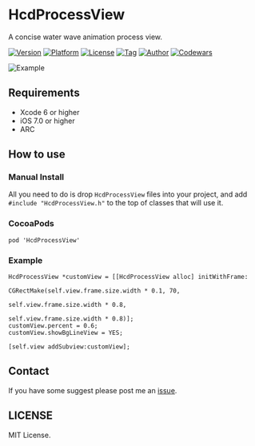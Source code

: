 # HcdProcessView
A concise water wave animation process view.

[![Version](https://img.shields.io/cocoapods/v/HcdProcessView.svg?style=flat)](http://cocoapods.org/pods/HcdProcessView)
[![Platform](https://img.shields.io/cocoapods/p/HcdProcessView.svg)](http://cocoapods.org/pods/HcdProcessView)
[![License](https://img.shields.io/github/license/Jvaeyhcd/HcdProcessView.svg)](http://cocoapods.org/pods/HcdProcessView)
[![Tag](https://img.shields.io/github/tag/Jvaeyhcd/HcdProcessView.svg
)](http://cocoapods.org/pods/HcdProcessView)
[![Author](https://img.shields.io/badge/author-Jvaeyhcd-f07c3d.svg)](http://www.jvaeyhcd.cc)
[![Codewars](https://www.codewars.com/users/Jvaeyhcd/badges/small)](https://www.codewars.com/users/Jvaeyhcd)

![Example](https://github.com/Jvaeyhcd/HcdProcessView/blob/master/screen.gif?raw=true)

## Requirements
* Xcode 6 or higher
* iOS 7.0 or higher
* ARC

## How to use

### Manual Install
All you need to do is drop `HcdProcessView` files into your project, and add `#include "HcdProcessView.h"` to the top of classes that will use it.

### CocoaPods
```
pod 'HcdProcessView'
```

### Example
```
HcdProcessView *customView = [[HcdProcessView alloc] initWithFrame:
                                  CGRectMake(self.view.frame.size.width * 0.1, 70,
                                             self.view.frame.size.width * 0.8,
                                             self.view.frame.size.width * 0.8)];
customView.percent = 0.6;
customView.showBgLineView = YES;

[self.view addSubview:customView];
```

## Contact
If you have some suggest please post me an [issue](https://github.com/Jvaeyhcd/HcdProcessView/issues/new).

## LICENSE

MIT License.
